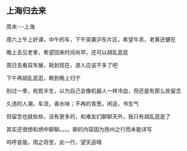 ## 上海归去来 ##

周末---上海

 

 

 

周六上午上好课，中午的车，下午突袭沪东片区，希望牛羔，老黄还健在

 

晚上去见老爹，希望回来时间尚早，还可以胡乱逛逛

 

 

周日去看双年展，耗到现在，游人应该不多了吧

 

下午再胡乱逛逛，赖到晚上归宁

 

 

 

别过一季，宛若半生，以为自己会像机器人一样冷血，但还是有那么些留念

 

久违的人潮，车流，香水味；不再的青葱，闲适，书生气

 

但留念也就些些，没有更多的，和难友们聊聊天外，我只有胡乱逛逛了

 

 

其实还很想和炳中聊聊。。。。聊的内容因为扬州之行而未能详写

 

 

呜呼哀哉，雨之将至，此一行，望天适晴